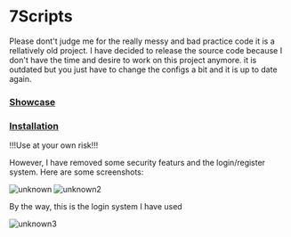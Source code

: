 # 7Scripts

Please dont't judge me for the really messy and bad practice code it is a rellatively old project.
I have decided to release the source code because I don't have the time and desire to work on this project anymore.
it is outdated but you just have to change the configs a bit and it is up to date again.

### [Showcase](https://www.youtube.com/watch?v=ppVOJYxDBLs)
### [Installation](https://www.youtube.com/watch?v=jO7OZ1TQpnI)

!!!Use at your own risk!!!

However, I have removed some security featurs and the login/register system.
Here are some screenshots:

![unknown](https://user-images.githubusercontent.com/102999825/166521202-363354b2-b10f-4bba-bac2-2f0661cd9277.png)
![unknown2](https://user-images.githubusercontent.com/102999825/166521217-3d12c753-288b-43a1-8f60-8943c22785dc.png)

By the way, this is the login system I have used

![unknown3](https://user-images.githubusercontent.com/102999825/166521997-73cf4950-4500-487c-9906-d77d092f4465.png)

